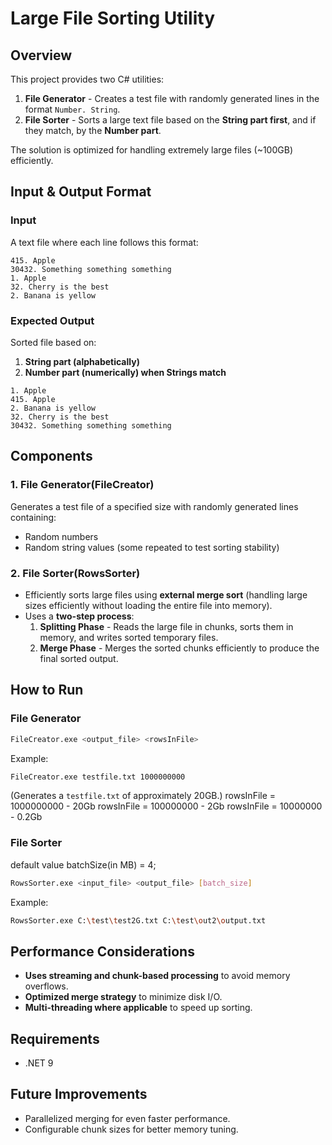 # Large File Sorting Utility

## Overview

This project provides two C# utilities:

1. **File Generator** - Creates a test file with randomly generated lines in the format `Number. String`.
2. **File Sorter** - Sorts a large text file based on the **String part first**, and if they match, by the **Number part**.

The solution is optimized for handling extremely large files (~100GB) efficiently.

## Input & Output Format

### Input

A text file where each line follows this format:

```
415. Apple
30432. Something something something
1. Apple
32. Cherry is the best
2. Banana is yellow
```

### Expected Output

Sorted file based on:

1. **String part (alphabetically)**
2. **Number part (numerically) when Strings match**

```
1. Apple
415. Apple
2. Banana is yellow
32. Cherry is the best
30432. Something something something
```

## Components

### 1. File Generator(FileCreator)

Generates a test file of a specified size with randomly generated lines containing:

- Random numbers
- Random string values (some repeated to test sorting stability)

### 2. File Sorter(RowsSorter)

- Efficiently sorts large files using **external merge sort** (handling large sizes efficiently without loading the entire file into memory).
- Uses a **two-step process**:
  1. **Splitting Phase** - Reads the large file in chunks, sorts them in memory, and writes sorted temporary files.
  2. **Merge Phase** - Merges the sorted chunks efficiently to produce the final sorted output.

## How to Run

### File Generator

```sh
FileCreator.exe <output_file> <rowsInFile>
```

Example:

```sh
FileCreator.exe testfile.txt 1000000000
```

(Generates a `testfile.txt` of approximately 20GB.)
rowsInFile = 1000000000 - 20Gb
rowsInFile = 100000000 - 2Gb
rowsInFile = 10000000 - 0.2Gb

### File Sorter

default value batchSize(in MB) = 4;

```sh
RowsSorter.exe <input_file> <output_file> [batch_size]
```

Example:

```sh
RowsSorter.exe C:\test\test2G.txt C:\test\out2\output.txt
```

## Performance Considerations

- **Uses streaming and chunk-based processing** to avoid memory overflows.
- **Optimized merge strategy** to minimize disk I/O.
- **Multi-threading where applicable** to speed up sorting.

## Requirements

- .NET 9

## Future Improvements

- Parallelized merging for even faster performance.
- Configurable chunk sizes for better memory tuning.


